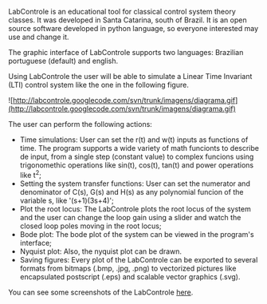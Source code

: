 LabControle is an educational tool for classical control system theory classes. It was developed in Santa Catarina, south of Brazil. It is an open source software developed in python language, so everyone interested may use and change it.

The graphic interface of LabControle supports two languages: Brazilian portuguese (default) and english.

Using LabControle the user will be able to simulate a Linear Time Invariant (LTI) control system like the one in the following figure.

![http://labcontrole.googlecode.com/svn/trunk/imagens/diagrama.gif](http://labcontrole.googlecode.com/svn/trunk/imagens/diagrama.gif)

The user can perform the following actions:

  * Time simulations: User can set the r(t) and w(t) inputs as functions of time. The program supports a wide variety of math funcionts to describe de input, from a single step (constant value) to complex funcions using trigonomethic operations like sin(t), cos(t), tan(t) and power operations like t<sup>2</sup>;
  * Setting the system transfer functions: User can set the numerator and denominator of C(s), G(s) and H(s) as any polynomial funcion of the variable s, like '(s+1)(3s+4)';
  * Plot the root locus: The LabControle plots the root locus of the system and the user can change the loop gain using a slider and watch the closed loop poles moving in the root locus;
  * Bode plot: The bode plot of the system can be viewed in the program's interface;
  * Nyquist plot: Also, the nyquist plot can be drawn.
  * Saving figures: Every plot of the LabControle can be exported to several formats from bitmaps (.bmp, .jpg, .png) to vectorized pictures like encapsulated postscript (.eps) and scalable vector graphics (.svg).

You can see some screenshots of the LabControle [here](Screenshots.md).
